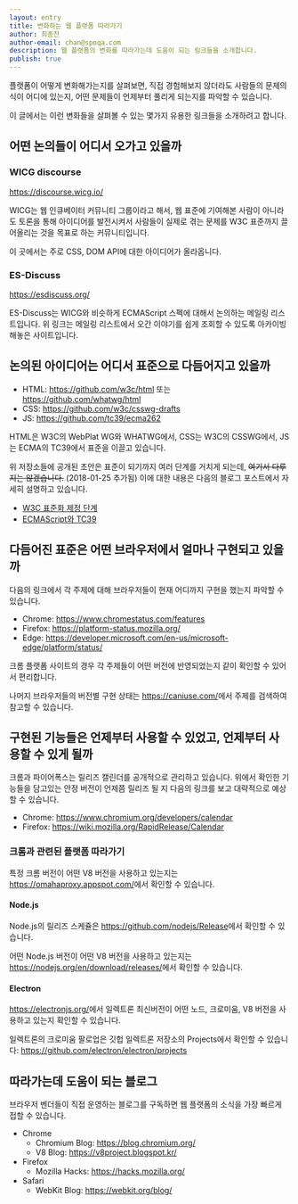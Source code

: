 ```yaml
---
layout: entry
title: 변화하는 웹 플랫폼 따라가기
author: 최종찬
author-email: chan@spoqa.com
description: 웹 플랫폼의 변화를 따라가는데 도움이 되는 링크들을 소개합니다.
publish: true
---
```


플랫폼이 어떻게 변화해가는지를 살펴보면,
직접 경험해보지 않더라도 사람들의 문제의식이 어디에 있는지,
어떤 문제들이 언제부터 풀리게 되는지를 파악할 수 있습니다.

이 글에서는 이런 변화들을 살펴볼 수 있는 몇가지 유용한 링크들을 소개하려고 합니다.


## 어떤 논의들이 어디서 오가고 있을까

### WICG discourse

<https://discourse.wicg.io/>

WICG는 웹 인큐베이터 커뮤니티 그룹이라고 해서,
웹 표준에 기여해본 사람이 아니라도
토론을 통해 아이디어를 발전시켜서 사람들이 실제로 겪는 문제를
W3C 표준까지 끌어올리는 것을 목표로 하는 커뮤니티입니다.

이 곳에서는 주로 CSS, DOM API에 대한 아이디어가 올라옵니다.

### ES-Discuss

<https://esdiscuss.org/>

ES-Discuss는 WICG와 비슷하게 ECMAScript 스펙에 대해서 논의하는 메일링 리스트입니다.
위 링크는 메일링 리스트에서 오간 이야기를 쉽게 조회할 수 있도록 아카이빙 해놓은 사이트입니다.


## 논의된 아이디어는 어디서 표준으로 다듬어지고 있을까

- HTML: <https://github.com/w3c/html> 또는 <https://github.com/whatwg/html>
- CSS: <https://github.com/w3c/csswg-drafts>
- JS: <https://github.com/tc39/ecma262>

HTML은 W3C의 WebPlat WG와 WHATWG에서, CSS는 W3C의 CSSWG에서, JS는 ECMA의 TC39에서 표준을 이끌고 있습니다.

위 저장소들에 공개된 초안은 표준이 되기까지 여러 단계를 거치게 되는데, <del>여기서 다루지는 않겠습니다.</del>
(2018-01-25 추가됨) 이에 대한 내용은 다음의 블로그 포스트에서 자세히 설명하고 있습니다.

- [W3C 표준화 제정 단계](http://wit.nts-corp.com/2013/10/16/280)
- [ECMAScript와 TC39](http://ahnheejong.name/articles/ecmascript-tc39/)


## 다듬어진 표준은 어떤 브라우저에서 얼마나 구현되고 있을까

다음의 링크에서 각 주제에 대해 브라우저들이 현재 어디까지 구현을 했는지 파악할 수 있습니다.

- Chrome: <https://www.chromestatus.com/features>
- Firefox: <https://platform-status.mozilla.org/>
- Edge: <https://developer.microsoft.com/en-us/microsoft-edge/platform/status/>

크롬 플랫폼 사이트의 경우 각 주제들이 어떤 버전에 반영되었는지 같이 확인할 수 있어서 편리합니다.

나머지 브라우저들의 버전별 구현 상태는 <https://caniuse.com/>에서 주제를 검색하여 참고할 수 있습니다.


## 구현된 기능들은 언제부터 사용할 수 있었고, 언제부터 사용할 수 있게 될까

크롬과 파이어폭스는 릴리즈 캘린더를 공개적으로 관리하고 있습니다. 위에서 확인한 기능들을 담고있는 안정 버전이 언제쯤 릴리즈 될 지 다음의 링크를 보고 대략적으로 예상할 수 있습니다.

- Chrome: <https://www.chromium.org/developers/calendar>
- Firefox: <https://wiki.mozilla.org/RapidRelease/Calendar>

### 크롬과 관련된 플랫폼 따라가기

특정 크롬 버전이 어떤 V8 버전을 사용하고 있는지는 <https://omahaproxy.appspot.com/>에서 확인할 수 있습니다.

#### Node.js

Node.js의 릴리즈 스케쥴은 <https://github.com/nodejs/Release>에서 확인할 수 있습니다.

어떤 Node.js 버전이 어떤 V8 버전을 사용하고 있는지는 <https://nodejs.org/en/download/releases/>에서 확인할 수 있습니다.

#### Electron

<https://electronjs.org/>에서 일렉트론 최신버전이 어떤 노드, 크로미움, V8 버전을 사용하고 있는지 확인할 수 있습니다.

일렉트론의 크로미움 팔로업은 깃헙 일렉트론 저장소의 Projects에서 확인할 수 있습니다: <https://github.com/electron/electron/projects>


## 따라가는데 도움이 되는 블로그

브라우저 벤더들이 직접 운영하는 블로그를 구독하면 웹 플랫폼의 소식을 가장 빠르게 접할 수 있습니다.

- Chrome
    - Chromium Blog: <https://blog.chromium.org/>
    - V8 Blog: <https://v8project.blogspot.kr/>
- Firefox
    - Mozilla Hacks: <https://hacks.mozilla.org/>
- Safari
    - WebKit Blog: <https://webkit.org/blog/>
